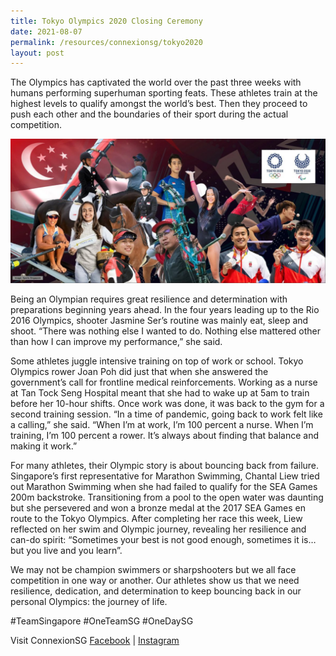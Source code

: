 ```yaml
---
title: Tokyo Olympics 2020 Closing Ceremony
date: 2021-08-07
permalink: /resources/connexionsg/tokyo2020
layout: post
---
```

The Olympics has captivated the world over the past three weeks with humans performing superhuman sporting feats. These athletes train at the highest levels to qualify amongst the world’s best. Then they proceed to push each other and the boundaries of their sport during the actual competition.

![Alt text for image on Isomer site](/images/tokyoolympics2020.jpeg)

Being an Olympian requires great resilience and determination with preparations beginning years ahead. In the four years leading up to the Rio 2016 Olympics, shooter Jasmine Ser’s routine was mainly eat, sleep and shoot. “There was nothing else I wanted to do. Nothing else mattered other than how I can improve my performance,” she said.

Some athletes juggle intensive training on top of work or school. Tokyo Olympics rower Joan Poh did just that when she answered the government’s call for frontline medical reinforcements. Working as a nurse at Tan Tock Seng Hospital meant that she had to wake up at 5am to train before her 10-hour shifts. Once work was done, it was back to the gym for a second training session. “In a time of pandemic, going back to work felt like a calling,” she said. “When I’m at work, I’m 100 percent a nurse. When I’m training, I’m 100 percent a rower. It’s always about finding that balance and making it work.”

For many athletes, their Olympic story is about bouncing back from failure. Singapore’s first representative for Marathon Swimming, Chantal Liew tried out Marathon Swimming when she had failed to qualify for the SEA Games 200m backstroke. Transitioning from a pool to the open water was daunting but she persevered and won a bronze medal at the 2017 SEA Games en route to the Tokyo Olympics. After completing her race this week, Liew reflected on her swim and Olympic journey, revealing her resilience and can-do spirit: “Sometimes your best is not good enough, sometimes it is… but you live and you learn”.

We may not be champion swimmers or sharpshooters but we all face competition in one way or another. Our athletes show us that we need resilience, dedication, and determination to keep bouncing back in our personal Olympics: the journey of life. 

#TeamSingapore #OneTeamSG #OneDaySG

Visit ConnexionSG [Facebook](https://www.facebook.com/ConnexionSG) | [Instagram](https://www.instagram.com/connexionsg/)